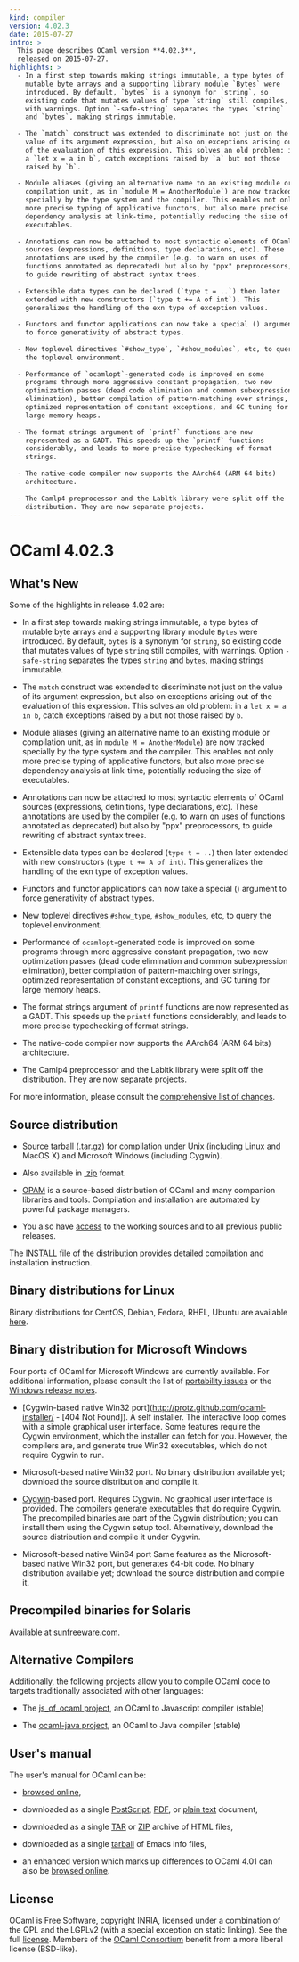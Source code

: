 ```yaml
---
kind: compiler
version: 4.02.3
date: 2015-07-27
intro: >
  This page describes OCaml version **4.02.3**,
  released on 2015-07-27.
highlights: >
  - In a first step towards making strings immutable, a type bytes of
    mutable byte arrays and a supporting library module `Bytes` were
    introduced. By default, `bytes` is a synonym for `string`, so
    existing code that mutates values of type `string` still compiles,
    with warnings. Option `-safe-string` separates the types `string`
    and `bytes`, making strings immutable.
  
  - The `match` construct was extended to discriminate not just on the
    value of its argument expression, but also on exceptions arising out
    of the evaluation of this expression. This solves an old problem: in
    a `let x = a in b`, catch exceptions raised by `a` but not those
    raised by `b`.
  
  - Module aliases (giving an alternative name to an existing module or
    compilation unit, as in `module M = AnotherModule`) are now tracked
    specially by the type system and the compiler. This enables not only
    more precise typing of applicative functors, but also more precise
    dependency analysis at link-time, potentially reducing the size of
    executables.
  
  - Annotations can now be attached to most syntactic elements of OCaml
    sources (expressions, definitions, type declarations, etc). These
    annotations are used by the compiler (e.g. to warn on uses of
    functions annotated as deprecated) but also by "ppx" preprocessors,
    to guide rewriting of abstract syntax trees.
  
  - Extensible data types can be declared (`type t = ..`) then later
    extended with new constructors (`type t += A of int`). This
    generalizes the handling of the exn type of exception values.
  
  - Functors and functor applications can now take a special () argument
    to force generativity of abstract types.
  
  - New toplevel directives `#show_type`, `#show_modules`, etc, to query
    the toplevel environment.
  
  - Performance of `ocamlopt`-generated code is improved on some
    programs through more aggressive constant propagation, two new
    optimization passes (dead code elimination and common subexpression
    elimination), better compilation of pattern-matching over strings,
    optimized representation of constant exceptions, and GC tuning for
    large memory heaps.
  
  - The format strings argument of `printf` functions are now
    represented as a GADT. This speeds up the `printf` functions
    considerably, and leads to more precise typechecking of format
    strings.
  
  - The native-code compiler now supports the AArch64 (ARM 64 bits)
    architecture.
  
  - The Camlp4 preprocessor and the Labltk library were split off the
    distribution. They are now separate projects.
---
```


# OCaml 4.02.3


## What's New

Some of the highlights in release 4.02 are:

- In a first step towards making strings immutable, a type bytes of
  mutable byte arrays and a supporting library module `Bytes` were
  introduced. By default, `bytes` is a synonym for `string`, so
  existing code that mutates values of type `string` still compiles,
  with warnings. Option `-safe-string` separates the types `string`
  and `bytes`, making strings immutable.

- The `match` construct was extended to discriminate not just on the
  value of its argument expression, but also on exceptions arising out
  of the evaluation of this expression. This solves an old problem: in
  a `let x = a in b`, catch exceptions raised by `a` but not those
  raised by `b`.

- Module aliases (giving an alternative name to an existing module or
  compilation unit, as in `module M = AnotherModule`) are now tracked
  specially by the type system and the compiler. This enables not only
  more precise typing of applicative functors, but also more precise
  dependency analysis at link-time, potentially reducing the size of
  executables.

- Annotations can now be attached to most syntactic elements of OCaml
  sources (expressions, definitions, type declarations, etc). These
  annotations are used by the compiler (e.g. to warn on uses of
  functions annotated as deprecated) but also by "ppx" preprocessors,
  to guide rewriting of abstract syntax trees.

- Extensible data types can be declared (`type t = ..`) then later
  extended with new constructors (`type t += A of int`). This
  generalizes the handling of the exn type of exception values.

- Functors and functor applications can now take a special () argument
  to force generativity of abstract types.

- New toplevel directives `#show_type`, `#show_modules`, etc, to query
  the toplevel environment.

- Performance of `ocamlopt`-generated code is improved on some
  programs through more aggressive constant propagation, two new
  optimization passes (dead code elimination and common subexpression
  elimination), better compilation of pattern-matching over strings,
  optimized representation of constant exceptions, and GC tuning for
  large memory heaps.

- The format strings argument of `printf` functions are now
  represented as a GADT. This speeds up the `printf` functions
  considerably, and leads to more precise typechecking of format
  strings.

- The native-code compiler now supports the AArch64 (ARM 64 bits)
  architecture.

- The Camlp4 preprocessor and the Labltk library were split off the
  distribution. They are now separate projects.

For more information, please consult the [comprehensive list of
changes](https://v2.ocaml.org/releases/4.02/notes/Changes).



## Source distribution

- [Source
  tarball](https://github.com/ocaml/ocaml/archive/4.02.3.tar.gz)
  (.tar.gz) for compilation under Unix (including Linux and MacOS X)
  and Microsoft Windows (including Cygwin).

- Also available in
  [.zip](https://github.com/ocaml/ocaml/archive/4.02.3.zip)
  format.

- [OPAM](https://opam.ocaml.org/) is a source-based distribution of
  OCaml and many companion libraries and tools. Compilation and
  installation are automated by powerful package managers.

- You also have [access](https://v2.ocaml.org/releases/index.html) to the working
  sources and to all previous public releases.

The [INSTALL](https://v2.ocaml.org/releases/4.02/notes/INSTALL)
file of the distribution provides detailed compilation and
installation instruction.


## Binary distributions for Linux

Binary distributions for CentOS, Debian, Fedora, RHEL, Ubuntu are
available
[here](http://software.opensuse.org/download.html?project=home%3Aocaml&package=ocaml).


## Binary distribution for Microsoft Windows

Four ports of OCaml for Microsoft Windows are currently available. For
additional information, please consult the list of [portability
issues](/learn/portability.html) or the
[Windows release
notes](https://v2.ocaml.org/releases/4.02/notes/README.win32).

- [Cygwin-based native Win32
  port](http://protz.github.com/ocaml-installer/ - [404 Not Found]). A self
  installer. The interactive loop comes with a simple graphical user
  interface. Some features require the Cygwin environment, which the
  installer can fetch for you. However, the compilers are, and
  generate true Win32 executables, which do not require Cygwin to run.

- Microsoft-based native Win32 port. No binary distribution available
  yet; download the source distribution and compile it.

- [Cygwin](http://cygwin.com/)-based port. Requires Cygwin. No
  graphical user interface is provided. The compilers generate
  executables that do require Cygwin. The precompiled binaries are
  part of the Cygwin distribution; you can install them using the
  Cygwin setup tool. Alternatively, download the source distribution
  and compile it under Cygwin.

- Microsoft-based native Win64 port Same features as the
  Microsoft-based native Win32 port, but generates 64-bit code. No
  binary distribution available yet; download the source distribution
  and compile it.


## Precompiled binaries for Solaris

Available at [sunfreeware.com](http://sunfreeware.com/).


## Alternative Compilers

Additionally, the following projects allow you to compile OCaml code to
targets traditionally associated with other languages:

* The [js_of_ocaml project](http://ocsigen.org/js_of_ocaml/), an OCaml
  to Javascript compiler (stable)

* The [ocaml-java project](http://www.ocamljava.org/), an OCaml to
  Java compiler (stable)


## User's manual

The user's manual for OCaml can be:

- [browsed
  online](https://v2.ocaml.org/releases/4.02/htmlman/index.html),

- downloaded as a single
  [PostScript](https://v2.ocaml.org/releases/4.02/ocaml-4.02-refman.ps.gz),
  [PDF](https://v2.ocaml.org/releases/4.02/ocaml-4.02-refman.pdf),
  or [plain
  text](https://v2.ocaml.org/releases/4.02/ocaml-4.02-refman.txt)
  document,

- downloaded as a single
  [TAR](https://v2.ocaml.org/releases/4.02/ocaml-4.02-refman-html.tar.gz)
  or
  [ZIP](https://v2.ocaml.org/releases/4.02/ocaml-4.02-refman-html.zip)
  archive of HTML files,

- downloaded as a single
  [tarball](https://v2.ocaml.org/releases/4.02/ocaml-4.02-refman.info.tar.gz)
  of Emacs info files,

- an enhanced version which marks up differences to OCaml 4.01 can also be
  [browsed online](http://www.askra.de/software/ocaml-doc/4.02/).

## License

OCaml is Free Software, copyright INRIA, licensed under a combination
of the QPL and the LGPLv2 (with a special exception on static
linking). See the full [license](https://v2.ocaml.org/docs/license.html). Members of the
[OCaml Consortium](https://v2.ocaml.org/consortium/) benefit from a
more liberal license (BSD-like).

